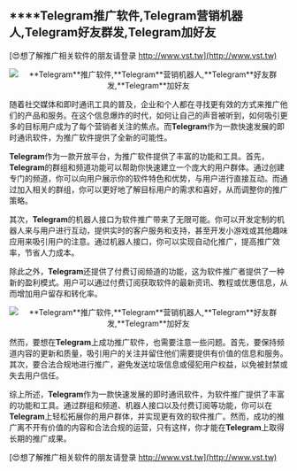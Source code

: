 ## ****Telegram**推广软件,**Telegram**营销机器人,**Telegram**好友群发,**Telegram**加好友**

[😍想了解推广相关软件的朋友请登录 http://www.vst.tw](http://www.vst.tw)

 <center><img src="https://vst.tw/MP4/tuiguang/png/5.png" alt="**Telegram**推广软件,**Telegram**营销机器人,**Telegram**好友群发,**Telegram**加好友"></center>

随着社交媒体和即时通讯工具的普及，企业和个人都在寻找更有效的方式来推广他们的产品和服务。在这个信息爆炸的时代，如何让自己的声音被听到，如何吸引更多的目标用户成为了每个营销者关注的焦点。而**Telegram**作为一款快速发展的即时通讯软件，为推广软件提供了全新的可能性。

**Telegram**作为一款开放平台，为推广软件提供了丰富的功能和工具。首先，**Telegram**的群组和频道功能可以帮助你快速建立一个庞大的用户群体。通过创建专门的频道，你可以向用户展示你的软件特色和优势，与用户进行直接互动。而通过加入相关的群组，你可以更好地了解目标用户的需求和喜好，从而调整你的推广策略。

其次，**Telegram**的机器人接口为软件推广带来了无限可能。你可以开发定制的机器人来与用户进行互动，提供实时的客户服务和支持，甚至开发小游戏或其他趣味应用来吸引用户的注意。通过机器人接口，你可以实现自动化推广，提高推广效率，节省人力成本。

除此之外，**Telegram**还提供了付费订阅频道的功能，这为软件推广者提供了一种新的盈利模式。用户可以通过付费订阅获取软件的最新资讯、教程或优惠信息，从而增加用户留存和转化率。

 <center><img src="https://vst.tw/MP4/tuiguang/png/8.png" alt="**Telegram**推广软件,**Telegram**营销机器人,**Telegram**好友群发,**Telegram**加好友"></center>

然而，要想在**Telegram**上成功推广软件，也需要注意一些问题。首先，要保持频道内容的更新和质量，吸引用户的关注并留住他们需要提供有价值的信息和服务。其次，要合法合规地进行推广，避免发送垃圾信息或侵犯用户权益，以免被封禁或失去用户信任。

综上所述，**Telegram**作为一款快速发展的即时通讯软件，为软件推广提供了丰富的功能和工具。通过群组和频道、机器人接口以及付费订阅等功能，你可以在**Telegram**上轻松拓展你的用户群体，并实现更有效的软件推广。然而，成功的推广离不开有价值的内容和合法合规的运营，只有这样，你才能在**Telegram**上取得长期的推广成果。

[😍想了解推广相关软件的朋友请登录 http://www.vst.tw](http://www.vst.tw)



